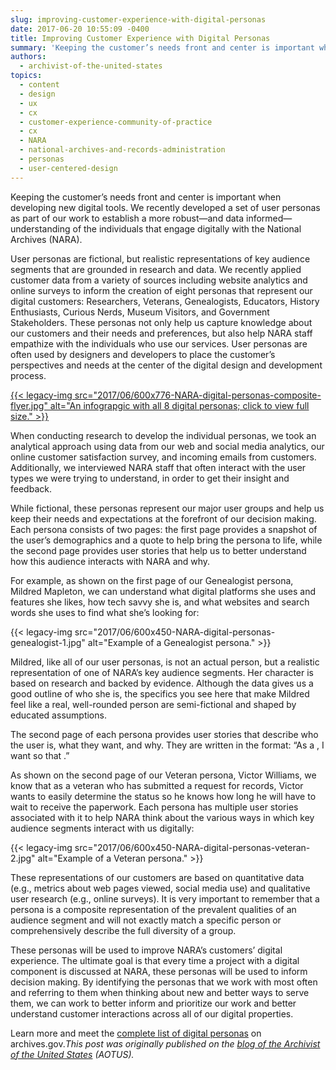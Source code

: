 ```yaml
---
slug: improving-customer-experience-with-digital-personas
date: 2017-06-20 10:55:09 -0400
title: Improving Customer Experience with Digital Personas
summary: 'Keeping the customer’s needs front and center is important when developing new digital tools. We recently developed a set of user personas as part of our work to establish a more robust&mdash;and data informed&mdash;understanding of the individuals that engage digitally with the National Archives (NARA). User personas are fictional, but realistic representations of key audience'
authors:
  - archivist-of-the-united-states
topics:
  - content
  - design
  - ux
  - cx
  - customer-experience-community-of-practice
  - cx
  - NARA
  - national-archives-and-records-administration
  - personas
  - user-centered-design
---
```


Keeping the customer’s needs front and center is important when developing new digital tools. We recently developed a set of user personas as part of our work to establish a more robust—and data informed—understanding of the individuals that engage digitally with the National Archives (NARA).

User personas are fictional, but realistic representations of key audience segments that are grounded in research and data. We recently applied customer data from a variety of sources including website analytics and online surveys to inform the creation of eight personas that represent our digital customers: Researchers, Veterans, Genealogists, Educators, History Enthusiasts, Curious Nerds, Museum Visitors, and Government Stakeholders. These personas not only help us capture knowledge about our customers and their needs and preferences, but also help NARA staff empathize with the individuals who use our services. User personas are often used by designers and developers to place the customer’s perspectives and needs at the center of the digital design and development process.

[{{< legacy-img src="2017/06/600x776-NARA-digital-personas-composite-flyer.jpg" alt="An infograpgic with all 8 digital personas; click to view full size." >}}](https://archivesaotus.files.wordpress.com/2017/06/persona-composite-flyer.jpg)

When conducting research to develop the individual personas, we took an analytical approach using data from our web and social media analytics, our online customer satisfaction survey, and incoming emails from customers. Additionally, we interviewed NARA staff that often interact with the user types we were trying to understand, in order to get their insight and feedback.

While fictional, these personas represent our major user groups and help us keep their needs and expectations at the forefront of our decision making. Each persona consists of two pages: the first page provides a snapshot of the user’s demographics and a quote to help bring the persona to life, while the second page provides user stories that help us to better understand how this audience interacts with NARA and why.

For example, as shown on the first page of our Genealogist persona, Mildred Mapleton, we can understand what digital platforms she uses and features she likes, how tech savvy she is, and what websites and search words she uses to find what she’s looking for:

{{< legacy-img src="2017/06/600x450-NARA-digital-personas-genealogist-1.jpg" alt="Example of a Genealogist persona." >}}

Mildred, like all of our user personas, is not an actual person, but a realistic representation of one of NARA’s key audience segments. Her character is based on research and backed by evidence. Although the data gives us a good outline of who she is, the specifics you see here that make Mildred feel like a real, well-rounded person are semi-fictional and shaped by educated assumptions.

The second page of each persona provides user stories that describe who the user is, what they want, and why. They are written in the format: “As a <type of person>, I want <some goal> so that <some reason>.”

As shown on the second page of our Veteran persona, Victor Williams, we know that as a veteran who has submitted a request for records, Victor wants to easily determine the status so he knows how long he will have to wait to receive the paperwork. Each persona has multiple user stories associated with it to help NARA think about the various ways in which key audience segments interact with us digitally:

{{< legacy-img src="2017/06/600x450-NARA-digital-personas-veteran-2.jpg" alt="Example of a Veteran persona." >}}

These representations of our customers are based on quantitative data (e.g., metrics about web pages viewed, social media use) and qualitative user research (e.g., online surveys). It is very important to remember that a persona is a composite representation of the prevalent qualities of an audience segment and will not exactly match a specific person or comprehensively describe the full diversity of a group.

These personas will be used to improve NARA’s customers’ digital experience. The ultimate goal is that every time a project with a digital component is discussed at NARA, these personas will be used to inform decision making. By identifying the personas that we work with most often and referring to them when thinking about new and better ways to serve them, we can work to better inform and prioritize our work and better understand customer interactions across all of our digital properties.

Learn more and meet the <a href="https://www.archives.gov/digitalstrategy/personas" target="_blank" rel="noopener noreferrer">complete list of digital personas</a> on archives.gov._This post was originally published on the [blog of the Archivist of the United States](https://aotus.blogs.archives.gov/2017/06/15/improving-customer-experience-with-digital-personas/) (AOTUS)._